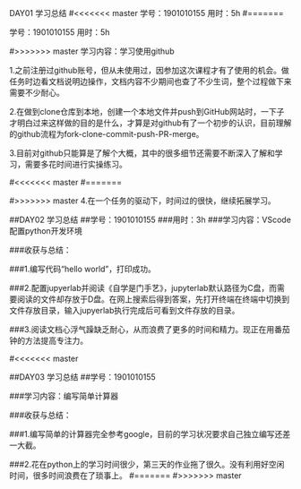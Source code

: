 DAY01 学习总结
#<<<<<<< master
学号：1901010155
用时：5h
#=======

学号：1901010155
用时：5h

#>>>>>>> master
学习内容：学习使用github

1.之前注册过github账号，但从未使用过，因参加这次课程才有了使用的机会。做任务时边看文档说明边操作，文档内容不少期间也查了不少生词，整个过程做下来需要不少耐心。

2.在做到clone仓库到本地，创建一个本地文件并push到GitHub网站时，一下子才明白过来这样做的目的是什么，才算是对github有了一个初步的认识，目前理解的github流程为fork-clone-commit-push-PR-merge。

3.目前对github只能算是了解个大概，其中的很多细节还需要不断深入了解和学习，需要多花时间进行实操练习。

#<<<<<<< master
#=======

#>>>>>>> master
4.在一个任务的驱动下，时间过的很快，继续拓展学习。



##DAY02 学习总结
##学号：1901010155
###用时：3h
###学习内容：VScode配置python开发环境

###收获与总结：

###1.编写代码“hello world”，打印成功。

###2.配置jupyerlab并阅读《自学是门手艺》，jupyterlab默认路径为C盘，而需要阅读的文件却存放于D盘。在网上搜索后得到答案，先打开终端在终端中切换到文件存放目录，输入jupyerlab执行完成后可看到文件存放的目录。

###3.阅读文档心浮气躁缺乏耐心，从而浪费了更多的时间和精力。现正在用番茄钟的方法提高专注力。

#<<<<<<< master

##DAY03 学习总结
##学号：1901010155

###学习内容：编写简单计算器

###收获与总结：

###1.编写简单的计算器完全参考google，目前的学习状况要求自己独立编写还差一大截。

###2.花在python上的学习时间很少，第三天的作业拖了很久。没有利用好空闲时间，很多时间浪费在了琐事上。
#=======
#>>>>>>> master
